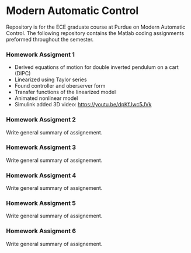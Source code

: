 # Modern Automatic Control
Repository is for the ECE graduate course at Purdue on Modern Automatic Control. 
The following repository contains the Matlab coding assignments preformed throughout the semester.
### **Homework Assigment 1** 
* Derived equations of motion for double inverted pendulum on a cart (DIPC)
* Linearized using Taylor series
* Found controller and oberserver form
* Transfer functions of the linearized model
* Animated nonlinear model 
* Simulink added 3D video: https://youtu.be/dpKfJwc5JVk

### **Homework Assigment 2**
Write general summary of assignement.

### **Homework Assigment 3**
Write general summary of assignement.

### **Homework Assigment 4**
Write general summary of assignement.

### **Homework Assigment 5**
Write general summary of assignement.

### **Homework Assigment 6**
Write general summary of assignement.
